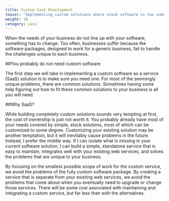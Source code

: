 ```yaml
---
title: Custom SaaS Development
teaser: "Implementing custom solutions where stock software is too cumbersome."
weight: 10
category: sass
---
```


<span>When the needs of your business do not line up with your software,
something has to change.</span> Too often, businesses suffer because the
software packages, designed to work for a generic business, fail to handle
the challenges unique to each business.

##You probably do not need custom software

The first step we will take in implementing a custom software as a service
(SaaS) solution is to make sure you need one. For most of the seemingly
unique problems, there are common solutions. Sometimes having some help
figuring out how to fit these common solutions to your business is all you
will need.

##Why SaaS?

While building completely custom solutions sounds very tempting at first,
the cost of ownership is just not worth it. You probably already have most
of your needs covered by simple, stock solutions, most of which can be
customized to some degree. Customizing your existing solution may be another
temptation, but it will inevitably cause problems in the future. Instead,
I prefer the middle way. If I can isolate what is missing in your current
software solution, I can build a simple, standalone service that is easy to
maintain, integrates well with your existing web services, and solves the
problems that are unique to your business.

By focusing on the smallest possible scope of work for the custom service, we
avoid the problems of the fully custom software package. By creating a service
that is separate from your existing web services, we avoid the problems that
come about when you eventually need to upgrade or change those services. There
will be some cost associated with maintaining and integrating a custom service,
but far less than with the alternatives.
